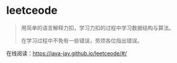 # leetceode

> 用简单的语言解释力扣，学习力扣的过程中学习数据结构与算法。
>
> 在学习过程中不免有一些错误，劳烦各位指出错误。

在线阅读：https://java-jay.github.io/leetceode/#/
